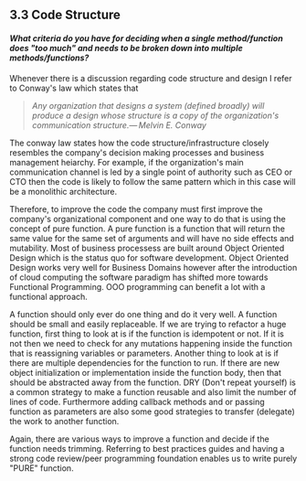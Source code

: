 ## 3.3 Code Structure
#### *What criteria do you have for deciding when a single method/function does "too much" and needs to be broken down into multiple methods/functions?*

Whenever there is a discussion regarding code structure and design I refer to Conway's law which states that  
> *Any organization that designs a system (defined broadly) will produce a design whose structure is a copy of the organization's communication structure.— Melvin E. Conway* 

The conway law states how the code structure/infrastructure closely resembles the company's decision making processes and business management heiarchy. For example, if the organization's main communication channel is led by a single point of authority such as CEO or CTO then the code is likely to follow the same pattern which in this case will be a monolithic architecture. 

Therefore, to improve the code the company must first improve the company's organizational component and one way to do that is using the concept of pure function. A pure function is a function that will return the same value for the same set of arguments and will have no side effects and mutability. Most of business processess are built around Object Oriented Design which is the status quo for software development. Object Oriented Design works very well for Business Domains however after the introduction of cloud computing the software paradigm has shifted more towards Functional Programming. OOO programming can benefit a lot with a functional approach. 

A function should only ever do one thing and do it very well. A function should be small and easily replaceable. If we are trying to refactor a huge function, first thing to look at is if the function is idempotent or not. If it is not then we need to check for any mutations happening inside the function that is reassigning variables or parameters. Another thing to look at is if there are multiple dependencies for the function to run. If there are new object initialization or implementation inside the function body, then that should be abstracted away from the function. DRY (Don't repeat yourself) is a common strategy to make a function reusable and also limit the number of lines of code. Furthermore adding callback methods and or passing function as parameters are also some good strategies to transfer (delegate) the work to another function.

Again, there are various ways to improve a function and decide if the function needs trimming. Referring to best practices guides and having a strong code review/peer programming foundation enables us to write purely "PURE" function.
